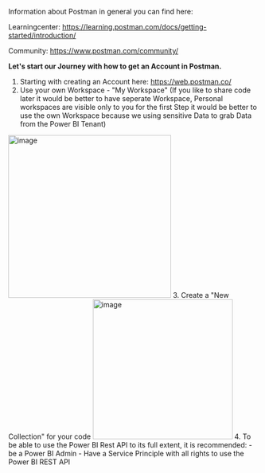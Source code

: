 Information about Postman in general you can find here: <p>
Learningcenter: https://learning.postman.com/docs/getting-started/introduction/ <p>
Community: https://www.postman.com/community/<p>

<b>Let's start our Journey with how to get an Account in Postman.</b>
1. Starting with creating an Account here: https://web.postman.co/
2. Use your own Workspace - "My Workspace" (If you like to share code later it would be better to have seperate Workspace, Personal workspaces are visible only to you for the first Step it would be better to use the own Workspace because we using sensitive Data to grab Data from the Power BI Tenant)
<img width="327" alt="image" src="https://user-images.githubusercontent.com/63601923/181059997-5cf71a77-4560-4b4c-b845-9c34c69e4380.png">
3. Create a "New Collection" for your code
<img width="281" alt="image" src="https://user-images.githubusercontent.com/63601923/181060159-6add9b4d-a00d-4877-ab23-25cf92b0046b.png">
4. To be able to use the Power BI Rest API to its full extent, it is recommended:
- be a Power BI Admin 
- Have a Service Principle with all rights to use the Power BI REST API
